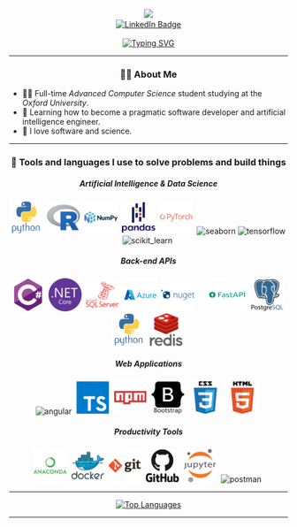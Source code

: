 <div id="header" align="center">
  <img src="https://media.giphy.com/media/WFZvB7VIXBgiz3oDXE/giphy.gif" width="100"/>
  <div id="badges">
    <a href="https://www.linkedin.com/in/tin-dizdarevic/">
      <img src="https://img.shields.io/badge/LinkedIn-blue?style=for-the-badge&logo=linkedin&logoColor=white" alt="LinkedIn Badge"/>
    </a>
  </div>
</div>
<br>
<div align="center">
  <a href="https://git.io/typing-svg"><img src="https://readme-typing-svg.demolab.com?font=Martian+Mono&size=18&duration=2500&pause=500&color=1EF752&center=true&multiline=true&width=500&height=50&lines=My+name+is+Tin+Dizdarevic.;Welcome+to+my+GitHub+profile!" alt="Typing SVG" /></a>
</div>

---

<h3 align="center">👨‍💻 About Me </h3>


- 👨‍🎓 Full-time _Advanced Computer Science_ student studying at the _Oxford University_.
- 🌱 Learning how to become a pragmatic software developer and artificial intelligence engineer.
- 💙 I love software and science.

---

<h3 align="center">🔧 Tools and languages I use to solve problems and build things</h3>

<div align="center">
  <h5>Artificial Intelligence & Data Science</h5>
  <img src="https://github.com/devicons/devicon/blob/master/icons/python/python-original-wordmark.svg" title="Python" alt="Python" width="60" height="60"/>&nbsp;
  <img src="https://github.com/devicons/devicon/blob/master/icons/r/r-original.svg" title="R" alt="R" width="60" height="60"/>&nbsp;
  <img src="https://github.com/devicons/devicon/blob/master/icons/numpy/numpy-original-wordmark.svg" title="NumPy" alt="NumPy" width="60" height="60"/>&nbsp;
  <img src="https://github.com/devicons/devicon/blob/master/icons/pandas/pandas-original-wordmark.svg" title="pandas" alt="pandas" width="60" height="60"/>&nbsp;
  <img src="https://github.com/devicons/devicon/blob/master/icons/pytorch/pytorch-plain-wordmark.svg" title="PyTorch" alt="PyTorch" width="60" height="60"/>&nbsp;
   <img src="https://seaborn.pydata.org/_images/logo-mark-lightbg.svg" alt="seaborn" width="60" height="60"/>
  <img src="https://www.vectorlogo.zone/logos/tensorflow/tensorflow-icon.svg" alt="tensorflow" width="60" height="60"/>&nbsp;
  <img src="https://upload.wikimedia.org/wikipedia/commons/0/05/Scikit_learn_logo_small.svg" alt="scikit_learn" width="60" height="60"/>&nbsp;
  
  <br/>
  
  <h5>Back-end APIs</h5>  
  <img src="https://github.com/devicons/devicon/blob/master/icons/csharp/csharp-original.svg" title="CSharp" alt="CSharp" width="60" height="60"/>&nbsp;
  <img src="https://github.com/devicons/devicon/blob/master/icons/dotnetcore/dotnetcore-original.svg" title="dotnet" alt="dotnet" width="60" height="60"/>&nbsp;
  <img src="https://github.com/devicons/devicon/blob/master/icons/microsoftsqlserver/microsoftsqlserver-plain-wordmark.svg" title="SqlServer" alt="SqlServer" width="60" height="60"/>&nbsp;
  <img src="https://github.com/devicons/devicon/blob/master/icons/azure/azure-original-wordmark.svg" title="Azure" alt="Azure" width="60" height="60"/>&nbsp;
  <img src="https://github.com/devicons/devicon/blob/master/icons/nuget/nuget-original-wordmark.svg" title="nuget" alt="nuget" width="60" height="60"/>&nbsp;
  &nbsp;&nbsp;&nbsp;
  <img src="https://github.com/devicons/devicon/blob/master/icons/fastapi/fastapi-original-wordmark.svg" title="FastApi" alt="FastApi" width="70" height="60"/>&nbsp;
  <img src="https://github.com/devicons/devicon/blob/master/icons/postgresql/postgresql-original-wordmark.svg" title="Postgres" alt="Postgres" width="60" height="60"/>&nbsp;
  <img src="https://github.com/devicons/devicon/blob/master/icons/python/python-original-wordmark.svg" title="Python" alt="Python" width="60" height="60"/>&nbsp;
  <img src="https://github.com/devicons/devicon/blob/master/icons/redis/redis-original-wordmark.svg" title="Python" alt="Python" width="60" height="60"/>&nbsp;
 
  <br/>
  
  <h5>Web Applications</h5>
  <img src="https://angular.io/assets/images/logos/angular/angular.svg" title="Python" alt="angular" width="60" height="60"/>&nbsp;
  <img src="https://github.com/devicons/devicon/blob/master/icons/typescript/typescript-original.svg" title="typescript" alt="typescript" width="60" height="60"/>&nbsp;
  <img src="https://github.com/devicons/devicon/blob/master/icons/npm/npm-original-wordmark.svg" title="npm" alt="npm" width="60" height="60"/>&nbsp;
  <img src="https://raw.githubusercontent.com/devicons/devicon/master/icons/bootstrap/bootstrap-plain-wordmark.svg" alt="bootstrap" width="60" height="60"/>&nbsp;
  <img src="https://raw.githubusercontent.com/devicons/devicon/master/icons/css3/css3-original-wordmark.svg" alt="css3" width="60" height="60"/>&nbsp;
  <img src="https://raw.githubusercontent.com/devicons/devicon/master/icons/html5/html5-original-wordmark.svg" alt="html5" width="60" height="60"/>&nbsp;
  
  <br/>
  
  <h5>Productivity Tools</h5>
  <img src="https://github.com/devicons/devicon/blob/master/icons/anaconda/anaconda-original-wordmark.svg" title="anaconda" alt="anaconda" width="60" height="60"/>&nbsp;
  <img src="https://github.com/devicons/devicon/blob/master/icons/docker/docker-original-wordmark.svg" title="docker" alt="docker" width="60" height="60"/>&nbsp;
  <img src="https://github.com/devicons/devicon/blob/master/icons/git/git-original-wordmark.svg" title="git" alt="git" width="60" height="60"/>&nbsp;
  <img src="https://github.com/devicons/devicon/blob/master/icons/github/github-original-wordmark.svg" title="GitHub" alt="GitHub" width="60" height="60"/>&nbsp;
  <img src="https://github.com/devicons/devicon/blob/master/icons/jupyter/jupyter-original-wordmark.svg" title="jupyter" alt="jupyter" width="60" height="60"/>&nbsp;
  <img src="https://www.vectorlogo.zone/logos/getpostman/getpostman-icon.svg" alt="postman" width="60" height="60"/>&nbsp;
</div>

---

<p align="center">
  <a href="https://github-readme-stats.vercel.app/api/top-langs/?username=tindiz&amp;theme=blue-green">
    <img src="https://github-readme-stats.vercel.app/api/top-langs/?username=tindiz&amp;theme=blue-green" alt="Top Languages">
  </a>
</p>

---

<!-- [![GitHub Streak](http://github-readme-streak-stats.herokuapp.com?user=tindiz&theme=dark&background=000000)](https://git.io/streak-stats) -->


<!--  

---
Languages, tools & skills



[![Kotlin](https://img.shields.io/badge/-Kotlin-F6891F?style=for-the-badge&logo=kotlin&logoColor=766DB2)][kotlin]
[![Spring](https://img.shields.io/badge/-Spring-white?style=for-the-badge&logo=spring)][spring]
[![Spring Boot](https://img.shields.io/badge/-Spring%20Boot-white?style=for-the-badge&logo=spring-boot)][springBoot]

[![scikit-learn](https://img.shields.io/badge/scikit--learn-%23F7931E.svg?style=for-the-badge&logo=scikit-learn&logoColor=white)][sklearn]
[![SciPy](https://img.shields.io/badge/SciPy-%230C55A5.svg?style=for-the-badge&logo=scipy&logoColor=%white)][scipy]


[![Visual Studio](https://img.shields.io/badge/VisualStudio-5C2D91.svg?style=for-the-badge&logo=visual-studio&logoColor=white)][vs]
[![PyCharm](https://img.shields.io/badge/pycharm-143?style=for-the-badge&logo=pycharm&logoColor=black&color=black&labelColor=green)][pycharm]
[![Jupyter Notebook](https://img.shields.io/badge/jupyter-%23FA0F00.svg?style=for-the-badge&logo=jupyter&logoColor=white)][jupyter]
[![IntelliJ IDEA](https://img.shields.io/badge/IntelliJIDEA-000000.svg?style=for-the-badge&logo=intellij-idea&logoColor=white)][intellij]
[![Visual Studio Code](https://img.shields.io/badge/VS%20Code-0078d7.svg?style=for-the-badge&logo=visual-studio-code&logoColor=white)][vsCode]

<img src="https://github-readme-stats.vercel.app/api/top-langs/?username=tindiz&theme=white">

[linkedin]: https://www.linkedin.com/in/tin-dizdarevic/
[kotlin]: https://kotlinlang.org/
[csharp]: https://docs.microsoft.com/en-us/dotnet/csharp/
[python]: https://www.python.org/
[springBoot]: https://spring.io/projects/spring-boot
[spring]: https://spring.io/projects/spring-framework
[dotnet]: https://dotnet.microsoft.com/
[numpy]: https://numpy.org/
[pandas]: https://pandas.pydata.org/
[sklearn]: https://scikit-learn.org/stable/
[scipy]: https://www.scipy.org/
[git]: https://git-scm.com/
[docker]: https://www.docker.com/
[vs]: https://visualstudio.microsoft.com/
[pycharm]: https://www.jetbrains.com/pycharm/
[jupyter]: https://jupyter.org/
[intellij]: https://www.jetbrains.com//intellijidea/
[vsCode]: https://code.visualstudio.com/

-->

